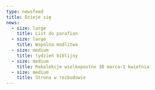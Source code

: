 ```yaml
---
type: newsfeed
title: Dzieje się
news:
  - size: large
    title: List do parafian
  - size: large
    title: Wspólna modlitwa
  - size: medium
    title: tydzień biblijny
  - size: medium
    title: Rekolekcje wielkopostne 30 marca-1 kwietnia
  - size: medium
    title: Strona w rozbudowie
---
```

